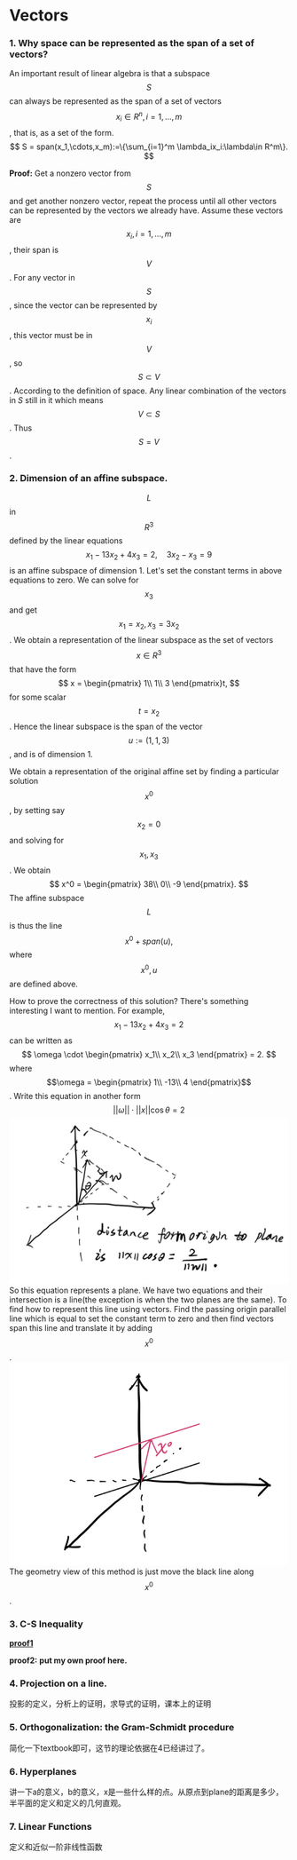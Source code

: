 # Vectors

### 1. Why space can be represented as the span of a set of vectors?
An important result of linear algebra is that a subspace  $$S$$ can always be represented as the span of a set of vectors $$x_i \in R^n, i=1,\dots,m$$, that is, as a set of the form.
$$
S = span(x_1,\cdots,x_m):=\{\sum_{i=1}^m \lambda_ix_i:\lambda\in R^m\}.
$$

**Proof:** Get a nonzero vector from $$S$$ and get another nonzero vector, repeat the process until all other vectors can be represented by the vectors we already have. Assume these vectors are $$x_i,i=1,\dots,m$$, their span is $$V$$. For any vector in $$S$$, since the vector can be represented by $$x_i$$, this vector must be in $$V$$, so $$S \subset V$$. According to the definition  of space. Any linear combination of the vectors in $S$ still in it which means $$V \subset S$$. Thus $$S = V$$.


### 2. Dimension of an affine subspace.

$$L$$ in $$R^3$$ defined by the linear equations
$$
x_1 - 13x_2 + 4x_3 = 2,\quad 3x_2 - x_3 = 9
$$
is an affine subspace of dimension 1.
Let's set the constant terms in above equations to zero. We can solve for $$x_3$$ and get $$x_1=x_2,x_3=3x_2$$. We obtain a representation of the linear subspace as the set of vectors $$x\in R^3$$ that have the form
$$
x = \begin{pmatrix}
    1\\
    1\\
    3
\end{pmatrix}t,
$$
for some scalar $$t = x_2$$. Hence the linear subspace is the span of the vector $$u:=(1,1,3)$$, and is of dimension 1.

We obtain a representation of the original affine set by finding a particular solution $$x^0$$, by setting say $$x_2 = 0$$ and solving for $$x_1,x_3$$. We obtain
$$
x^0 = \begin{pmatrix}
    38\\
    0\\
    -9
\end{pmatrix}.
$$
The affine subspace $$L$$ is thus the line $$x^0 + span(u),$$ where $$x^0,u$$ are defined above.

How to prove the correctness of this solution?
There's something interesting I want to mention. For example, $$x_1 - 13x_2 + 4x_3 = 2$$ can be written as $$
\omega \cdot \begin{pmatrix}
    x_1\\
    x_2\\
    x_3
\end{pmatrix} = 2.
$$
where $$\omega = \begin{pmatrix}
    1\\
    -13\\
    4
\end{pmatrix}$$.
Write this equation in another form $$
||\omega||\cdot||x||\cos\theta = 2
$$
![fig1](images/ee127fig1.jpg)
So this equation represents a plane. We have two equations and their intersection is a line(the exception is when the two planes are the same). 
To find how to represent this line using vectors. Find the passing origin parallel line which is equal to set the constant term to zero and then find vectors span this line and translate it by adding $$x^0$$.
![fig2](images/ee127fig2.jpg)
The geometry view of this method is just move the black line along $$x^0$$.

### 3. C-S Inequality
[**proof1**](https://inst.eecs.berkeley.edu/~ee127/sp21/livebook/thm_cauchyschwartz.html)

**proof2:**
**put my own proof here.**


### 4. Projection on a line.

投影的定义，分析上的证明，求导式的证明，课本上的证明


### 5. Orthogonalization: the Gram-Schmidt procedure

简化一下textbook即可，这节的理论依据在4已经讲过了。


### 6. Hyperplanes
讲一下a的意义，b的意义，x是一些什么样的点。从原点到plane的距离是多少，半平面的定义和定义的几何直观。


### 7. Linear Functions
定义和近似一阶非线性函数